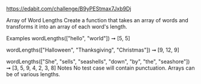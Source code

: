 https://edabit.com/challenge/B9yPEStmax7Jxb9Dj


Array of Word Lengths
Create a function that takes an array of words and transforms it into an array of each word's length.

Examples
wordLengths(["hello", "world"]) ➞ [5, 5]

wordLengths(["Halloween", "Thanksgiving", "Christmas"]) ➞ [9, 12, 9]

wordLengths(["She", "sells", "seashells", "down", "by", "the", "seashore"]) ➞ [3, 5, 9, 4, 2, 3, 8]
Notes
No test case will contain punctuation.
Arrays can be of various lengths.

